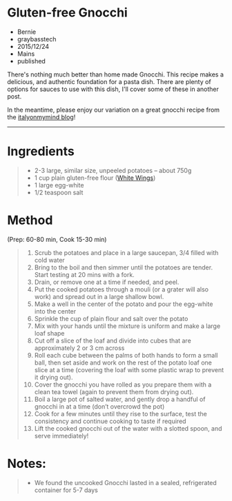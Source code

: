 # Gluten-free Gnocchi
- Bernie
- graybasstech
- 2015/12/24
- Mains
- published

There's nothing much better than home made Gnocchi. This recipe makes a delicious, and authentic foundation for a pasta dish. 
There are plenty of options for sauces to use with this dish, I'll cover some of these in another post. 

In the meantime, please enjoy our variation on a great gnocchi recipe from the [italyonmymind blog](http://italyonmymind.com.au/potato-gnocchi-gluten-free/)!

---

Ingredients
===========
> * 2-3 large, similar size, unpeeled potatoes – about 750g
> * 1 cup plain gluten-free flour ([White Wings](http://www.whitewings.com.au/our-products/flour/gluten-free-plain-flour/))
> * 1 large egg-white
> * 1/2 teaspoon salt

Method
======
(Prep: 60-80 min, Cook 15-30 min)

> 1. Scrub the potatoes and place in a large saucepan, 3/4 filled with cold water
> 2. Bring to the boil and then simmer until the potatoes are tender. Start testing at 20 mins with a fork.
> 3. Drain, or remove one at a time if needed, and peel. 
> 4. Put the cooked potatoes through a mouli (or a grater will also work) and spread out in a large shallow bowl.
> 5. Make a well in the center of the potato and pour the egg-white into the center
> 6. Sprinkle the cup of plain flour and salt over the potato
> 7. Mix with your hands until the mixture is uniform and make a large loaf shape
> 8. Cut off a slice of the loaf and divide into cubes that are approximately 2 or 3 cm across
> 9. Roll each cube between the palms of both hands to form a small ball, then set aside and work on the rest of the potato loaf one slice at a time (covering the loaf with some plastic wrap to prevent it drying out). 
> 10. Cover the gnocchi you have rolled as you prepare them with a clean tea towel (again to prevent them from drying out).
> 11. Boil a large pot of salted water, and gently drop a handful of gnocchi in at a time (don’t overcrowd the pot)
> 12. Cook for a few minutes until they rise to the surface, test the consistency and continue cooking to taste if required
> 13. Lift the cooked gnocchi out of the water with a slotted spoon, and serve immediately!

Notes:
======
> * We found the uncooked Gnocchi lasted in a sealed, refrigerated container for 5-7 days
